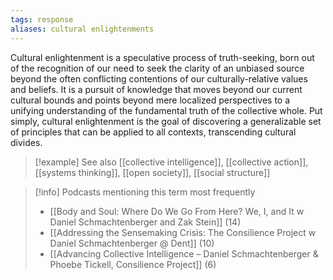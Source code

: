```yaml
---
tags: response
aliases: cultural enlightenments
---
```


Cultural enlightenment is a speculative process of truth-seeking, born out of the recognition of our need to seek the clarity of an unbiased source beyond the often conflicting contentions of our culturally-relative values and beliefs. It is a pursuit of knowledge that moves beyond our current cultural bounds and points beyond mere localized perspectives to a unifying understanding of the fundamental truth of the collective whole. Put simply, cultural enlightenment is the goal of discovering a generalizable set of principles that can be applied to all contexts, transcending cultural divides.

> [!example] See also
> [[collective intelligence]], [[collective action]], [[systems thinking]], [[open society]], [[social structure]]

> [!info] Podcasts mentioning this term most frequently
> * [[Body and Soul: Where Do We Go From Here? We, I, and It w  Daniel Schmachtenberger and Zak Stein]] (14)
> * [[Addressing the Sensemaking Crisis: The Consilience Project w  Daniel Schmachtenberger @ Dent]] (10)
> * [[Advancing Collective Intelligence – Daniel Schmachtenberger & Phoebe Tickell, Consilience Project]] (6)